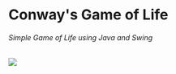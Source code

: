 # Conway's Game of Life
###### Simple Game of Life using Java and Swing

![](https://i.imgur.com/YQOEQA0.gif)
